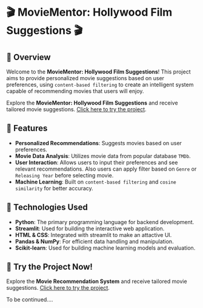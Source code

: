 # 🎬 MovieMentor: Hollywood Film Suggestions 🎬

## 📝 Overview

Welcome to the **MovieMentor: Hollywood Film Suggestions**! This project aims to provide personalized movie suggestions based on user preferences, using `content-based filtering` to create an intelligent system capable of recommending movies that users will enjoy.

Explore the **MovieMentor: Hollywood Film Suggestions** and receive tailored movie suggestions. [Click here to try the project](https://example.com).


## 🚀 Features

- **Personalized Recommendations**: Suggests movies based on user preferences.
- **Movie Data Analysis**: Utilizes movie data from popular database `TMDb`.
- **User Interaction**: Allows users to input their preferences and see relevant recommendations. Also users can apply filter based on `Genre` or `Releasing Year` before selecting movie.
- **Machine Learning**: Built on `content-based filtering` and `cosine similarity` for better accuracy.

## 🔧 Technologies Used

- **Python**: The primary programming language for backend development.
- **Streamlit**: Used for building the interactive web application.
- **HTML & CSS**: Integrated with streamlit to make an attactive UI.
- **Pandas & NumPy**: For efficient data handling and manipulation.
- **Scikit-learn**: Used for building machine learning models and evaluation.


## 🚀 Try the Project Now!

Explore the **Movie Recommendation System** and receive tailored movie suggestions. [Click here to try the project](https://moviementor-hollywood-film-suggestions.streamlit.app/).


To be continued....

